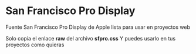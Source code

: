 # San Francisco Pro Display
Fuente San Francisco Pro Display de Apple lista para usar en proyectos web

Solo copia el enlace **raw** del archivo **sfpro.css**
Y puedes usarlo en tus proyectos como quieras
